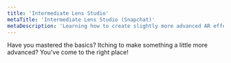 ```yaml
---
title: 'Intermediate Lens Studio'
metaTitle: 'Intermediate Lens Studio (Snapchat)'
metaDescription: 'Learning how to create slightly more advanced AR effects with Lens Studio for Snapchat'
---
```


Have you mastered the basics? Itching to make something a little more advanced? You've come to the right place!
